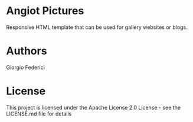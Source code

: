 # Angiot Pictures
Responsive HTML template that can be used for gallery websites or blogs.

# Authors
Giorgio Federici

# License
This project is licensed under the Apache License 2.0 License - see the LICENSE.md file for details